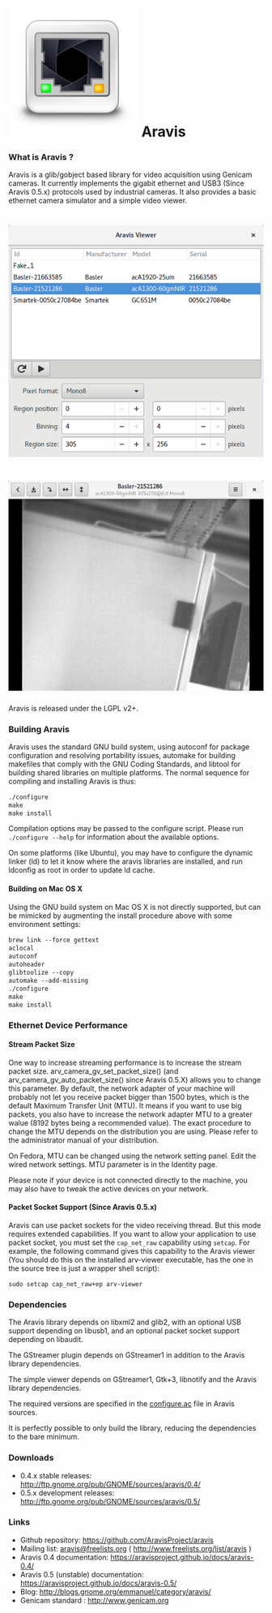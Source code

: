 # ![](viewer/icons/gnome/256x256/apps/aravis.png) Aravis

### What is Aravis ?

Aravis is a glib/gobject based library for video acquisition using Genicam cameras. It currently implements the gigabit ethernet and USB3 (Since Aravis 0.5.x) protocols used by industrial cameras. It also provides a basic ethernet camera simulator and a simple video viewer.

# ![](viewer/data/aravis.png)
# ![](viewer/data/aravis-video.png)

Aravis is released under the LGPL v2+.

### Building Aravis

Aravis uses the standard GNU build system, using autoconf for package configuration and resolving portability issues, automake for building makefiles that comply with the GNU Coding Standards, and libtool for building shared libraries on multiple platforms. The normal sequence for compiling and installing Aravis is thus:

```
./configure
make
make install
```

Compilation options may be passed to the configure script. Please run `./configure --help` for information about the available options.

On some platforms (like Ubuntu), you may have to configure the dynamic linker (ld) to let it know where the aravis libraries are installed, and run ldconfig as root in order to update ld cache.

#### Building on Mac OS X

Using the GNU build system on Mac OS X is not directly supported, but can be mimicked by augmenting the install procedure above with some environment settings:

```brew install intltool
brew link --force gettext
aclocal
autoconf
autoheader
glibtoolize --copy
automake --add-missing
./configure
make
make install
```

### Ethernet Device Performance

#### Stream Packet Size

One way to increase streaming performance is to increase the stream packet size. arv_camera_gv_set_packet_size() (and arv_camera_gv_auto_packet_size() since Aravis 0.5.X) allows you to change this parameter. By default, the network adapter of your machine will probably not let you receive packet bigger than 1500 bytes, which is the default Maximum Transfer Unit (MTU). It means if you want to use big packets, you also have to increase the network adapter MTU to a greater walue (8192 bytes being a recommended value). The exact procedure to change the MTU depends on the distribution you are using. Please refer to the administrator manual of your distribution.

On Fedora, MTU can be changed using the network setting panel. Edit the wired network settings. MTU parameter is in the Identity page.

Please note if your device is not connected directly to the machine, you may also have to tweak the active devices on your network.

#### Packet Socket Support (Since Aravis 0.5.x)

Aravis can use packet sockets for the video receiving thread. But this mode requires extended capabilities. If you want to allow your application to use packet socket, you must set the `cap_net_raw` capability using `setcap`. For example, the following command gives this capability to the Aravis viewer (You should do this on the installed arv-viewer executable, has the one in the source tree is just a wrapper shell script):

```
sudo setcap cap_net_raw+ep arv-viewer
```

### Dependencies

The Aravis library depends on libxml2 and glib2, with an optional USB support depending on libusb1, and an optional packet socket support depending on libaudit.

The GStreamer plugin depends on GStreamer1 in addition to the Aravis library dependencies.

The simple viewer depends on GStreamer1, Gtk+3, libnotify and the Aravis library dependencies.

The required versions are specified in the [configure.ac](https://github.com/AravisProject/aravis/blob/master/configure.ac#L67) file in Aravis sources.

It is perfectly possible to only build the library, reducing the dependencies to the bare minimum.

### Downloads

* 0.4.x stable releases: http://ftp.gnome.org/pub/GNOME/sources/aravis/0.4/
* 0.5.x development releases: http://ftp.gnome.org/pub/GNOME/sources/aravis/0.5/

### Links

* Github repository: https://github.com/AravisProject/aravis
* Mailing list: aravis@freelists.org ( http://www.freelists.org/list/aravis )
* Aravis 0.4 documentation: https://aravisproject.github.io/docs/aravis-0.4/
* Aravis 0.5 (unstable) documentation: https://aravisproject.github.io/docs/aravis-0.5/
* Blog: http://blogs.gnome.org/emmanuel/category/aravis/
* Genicam standard : http://www.genicam.org
